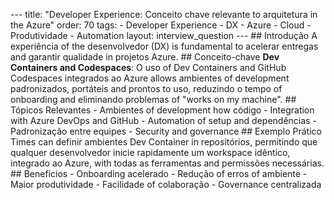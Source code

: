 --- title: "Developer Experience: Conceito chave relevante to arquitetura in the Azure" order: 70 tags: - Developer Experience - DX - Azure - Cloud - Produtividade - Automation layout: interview_question --- ## Introdução A experiência of the desenvolvedor (DX) is fundamental to acelerar entregas and garantir qualidade in projetos Azure. ## Conceito-chave **Dev Containers and Codespaces**: O uso of Dev Containers and GitHub Codespaces integrados ao Azure allows ambientes of development padronizados, portáteis and prontos to uso, reduzindo o tempo of onboarding and eliminando problemas of "works on my machine". ## Tópicos Relevantes - Ambientes of development how código - Integration with Azure DevOps and GitHub - Automation of setup and dependências - Padronização entre equipes - Security and governance ## Exemplo Prático Times can definir ambientes Dev Container in repositórios, permitindo que qualquer desenvolvedor inicie rapidamente um workspace idêntico, integrado ao Azure, with todas as ferramentas and permissões necessárias. ## Benefícios - Onboarding acelerado - Redução of erros of ambiente - Maior produtividade - Facilidade of colaboração - Governance centralizada